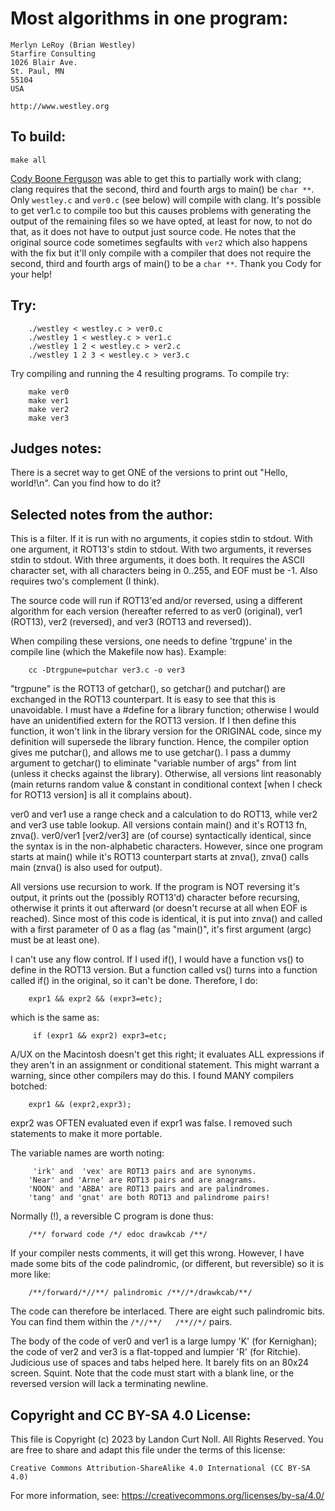 # Most algorithms in one program:

	Merlyn LeRoy (Brian Westley)
	Starfire Consulting
	1026 Blair Ave.
	St. Paul, MN  
	55104  
	USA

	http://www.westley.org

## To build:

	make all


[Cody Boone Ferguson](/winners.html#Cody_Boone_Ferguson) was able to get
this to partially work with clang; clang requires that the second, third and
fourth args to main() be `char **`. Only `westley.c` and `ver0.c` (see below) will
compile with clang. It's possible to get ver1.c to compile too but this causes
problems with generating the output of the remaining files so we have opted, at
least for now, to not do that, as it does not have to output just source code.
He notes that the original source code sometimes segfaults with `ver2` which
also happens with the fix but it'll only compile with a compiler that
does not require the second, third and fourth args of main() to be a `char **`.
Thank you Cody for your help!


## Try:


		./westley < westley.c > ver0.c
		./westley 1 < westley.c > ver1.c
		./westley 1 2 < westley.c > ver2.c
		./westley 1 2 3 < westley.c > ver3.c


Try compiling and running the 4 resulting programs. To compile try:


		make ver0
		make ver1
		make ver2
		make ver3



## Judges notes:


There is a secret way to get ONE of the versions to print out
"Hello, world!\n".  Can you find how to do it?


## Selected notes from the author:

This is a filter.  If it is run with no arguments, it copies
stdin to stdout.  With one argument, it ROT13's stdin to
stdout.  With two arguments, it reverses stdin to stdout.  With
three arguments, it does both.  It requires the ASCII character
set, with all characters being in 0..255, and EOF must be -1.
Also requires two's complement (I think).

The source code will run if ROT13'ed and/or reversed, using a
different algorithm for each version (hereafter referred to as
ver0 (original), ver1 (ROT13), ver2 (reversed), and ver3 
(ROT13 and reversed)).

When compiling these versions, one needs to define 'trgpune'
in the compile line (which the Makefile now has).  Example:

		cc -Dtrgpune=putchar ver3.c -o ver3

"trgpune" is the ROT13 of getchar(), so getchar() and putchar()
are exchanged in the ROT13 counterpart.  It is easy to see that
this is unavoidable.  I must have a #define for a library
function; otherwise I would have an unidentified extern for the
ROT13 version.  If I then define this function, it won't link
in the library version for the ORIGINAL code, since my
definition will supersede the library function.  Hence, the
compiler option gives me putchar(), and allows me to use
getchar().  I pass a dummy argument to getchar() to eliminate
"variable number of args" from lint (unless it checks against
the library).  Otherwise, all versions lint reasonably (main
returns random value & constant in conditional context [when I
check for ROT13 version] is all it complains about).

ver0 and ver1 use a range check and a calculation to do ROT13,
while ver2 and ver3 use table lookup.  All versions contain
main() and it's ROT13 fn, znva().  ver0/ver1 [ver2/ver3] are
(of course) syntactically identical, since the syntax is in the
non-alphabetic characters.  However, since one program starts
at main() while it's ROT13 counterpart starts at znva(), znva()
calls main (znva() is also used for output).

All versions use recursion to work.  If the program is NOT
reversing it's output, it prints out the (possibly ROT13'd)
character before recursing, otherwise it prints it out
afterward (or doesn't recurse at all when EOF is reached).
Since most of this code is identical, it is put into znva() and
called with a first parameter of 0 as a flag (as "main()", it's
first argument (argc) must be at least one).

I can't use any flow control.  If I used if(), I would have a
function vs() to define in the ROT13 version.  But a function
called vs() turns into a function called if() in the original,
so it can't be done.  Therefore, I do:

		expr1 && expr2 && (expr3=etc);

which is the same as:

		 if (expr1 && expr2) expr3=etc;

A/UX on the Macintosh doesn't get this right; it evaluates ALL
expressions if they aren't in an assignment or conditional
statement.  This might warrant a warning, since other compilers
may do this.  I found MANY compilers botched:

		expr1 && (expr2,expr3);

expr2 was OFTEN evaluated even if expr1 was false.  I removed
such statements to make it more portable.

The variable names are worth noting:

		 'irk' and  'vex' are ROT13 pairs and are synonyms.
		'Near' and 'Arne' are ROT13 pairs and are anagrams.
		'NOON' and 'ABBA' are ROT13 pairs and are palindromes.
		'tang' and 'gnat' are both ROT13 and palindrome pairs!

Normally (!), a reversible C program is done thus:

		/**/ forward code /*/ edoc drawkcab /**/

If your compiler nests comments, it will get this wrong.
However, I have made some bits of the code palindromic,
(or different, but reversible) so it is more like:

		/**/forward/*//**/ palindromic /**//*/drawkcab/**/

The code can therefore be interlaced.  There are eight
such palindromic bits.  You can find them within the
`/*//**/   /**//*/` pairs.

The body of the code of ver0 and ver1 is a large lumpy 'K' (for
Kernighan); the code of ver2 and ver3 is a flat-topped and
lumpier 'R' (for Ritchie).  Judicious use of spaces and tabs
helped here.  It barely fits on an 80x24 screen.  Squint.  Note
that the code must start with a blank line, or the reversed version
will lack a terminating newline.

## Copyright and CC BY-SA 4.0 License:

This file is Copyright (c) 2023 by Landon Curt Noll.  All Rights Reserved.
You are free to share and adapt this file under the terms of this license:

    Creative Commons Attribution-ShareAlike 4.0 International (CC BY-SA 4.0)

For more information, see: https://creativecommons.org/licenses/by-sa/4.0/

